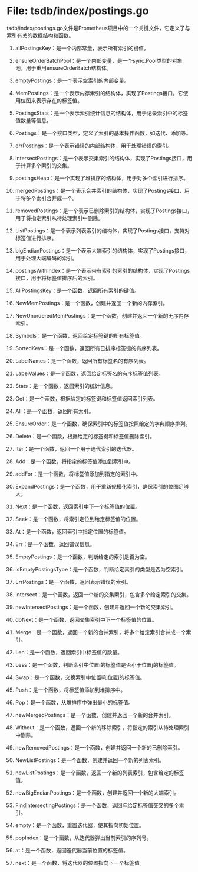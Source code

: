 # File: tsdb/index/postings.go

tsdb/index/postings.go文件是Prometheus项目中的一个关键文件，它定义了与索引有关的数据结构和函数。

1. allPostingsKey：是一个内部常量，表示所有索引的键值。

2. ensureOrderBatchPool：是一个内部变量，是一个sync.Pool类型的对象池，用于重用ensureOrderBatch结构体。

3. emptyPostings：是一个表示空索引的内部变量。

4. MemPostings：是一个表示内存索引的结构体，实现了Postings接口。它使用位图来表示存在的标签值。

5. PostingsStats：是一个表示索引统计信息的结构体，用于记录索引中的标签值数量等信息。

6. Postings：是一个接口类型，定义了索引的基本操作函数，如迭代、添加等。

7. errPostings：是一个表示错误的内部结构体，用于处理错误的索引。

8. intersectPostings：是一个表示交集索引的结构体，实现了Postings接口，用于计算多个索引的交集。

9. postingsHeap：是一个实现了堆排序的结构体，用于对多个索引进行排序。

10. mergedPostings：是一个表示合并索引的结构体，实现了Postings接口，用于将多个索引合并成一个。

11. removedPostings：是一个表示已删除索引的结构体，实现了Postings接口，用于将指定索引从待处理索引中删除。

12. ListPostings：是一个表示列表索引的结构体，实现了Postings接口，支持对标签值进行排序。

13. bigEndianPostings：是一个表示大端索引的结构体，实现了Postings接口，用于处理大端编码的索引。

14. postingsWithIndex：是一个表示带有索引的索引的结构体，实现了Postings接口，用于将标签值排序后的索引。

15. AllPostingsKey：是一个函数，返回所有索引的键值。

16. NewMemPostings：是一个函数，创建并返回一个新的内存索引。

17. NewUnorderedMemPostings：是一个函数，创建并返回一个新的无序内存索引。

18. Symbols：是一个函数，返回给定标签键的所有标签值。

19. SortedKeys：是一个函数，返回所有已排序标签键的有序列表。

20. LabelNames：是一个函数，返回所有标签名的有序列表。

21. LabelValues：是一个函数，返回给定标签名的有序标签值列表。

22. Stats：是一个函数，返回索引的统计信息。

23. Get：是一个函数，根据给定的标签键和标签值返回索引列表。

24. All：是一个函数，返回所有索引。

25. EnsureOrder：是一个函数，确保索引中的标签值按照给定的字典顺序排列。

26. Delete：是一个函数，根据给定的标签键和标签值删除索引。

27. Iter：是一个函数，返回一个用于迭代索引的迭代器。

28. Add：是一个函数，将指定的标签值添加到索引中。

29. addFor：是一个函数，将标签值添加到指定的索引中。

30. ExpandPostings：是一个函数，用于重新规模化索引，确保索引的位图足够大。

31. Next：是一个函数，返回索引中下一个标签值的位置。

32. Seek：是一个函数，将索引定位到给定标签值的位置。

33. At：是一个函数，返回索引中指定位置的标签值。

34. Err：是一个函数，返回错误信息。

35. EmptyPostings：是一个函数，判断给定的索引是否为空。

36. IsEmptyPostingsType：是一个函数，判断给定索引的类型是否为空索引。

37. ErrPostings：是一个函数，返回表示错误的索引。

38. Intersect：是一个函数，返回一个新的交集索引，包含多个给定索引的交集。

39. newIntersectPostings：是一个函数，创建并返回一个新的交集索引。

40. doNext：是一个函数，返回交集索引中下一个标签值的位置。

41. Merge：是一个函数，返回一个新的合并索引，将多个给定索引合并成一个索引。

42. Len：是一个函数，返回索引中标签值的数量。

43. Less：是一个函数，判断索引中位置i的标签值是否小于位置j的标签值。

44. Swap：是一个函数，交换索引中位置i和位置j的标签值。

45. Push：是一个函数，将标签值添加到堆排序中。

46. Pop：是一个函数，从堆排序中弹出最小的标签值。

47. newMergedPostings：是一个函数，创建并返回一个新的合并索引。

48. Without：是一个函数，返回一个新的移除索引，将指定的索引从待处理索引中删除。

49. newRemovedPostings：是一个函数，创建并返回一个新的已删除索引。

50. NewListPostings：是一个函数，创建并返回一个新的列表索引。

51. newListPostings：是一个函数，返回一个新的列表索引，包含给定的标签值。

52. newBigEndianPostings：是一个函数，创建并返回一个新的大端索引。

53. FindIntersectingPostings：是一个函数，返回与给定标签值交叉的多个索引。

54. empty：是一个函数，重置迭代器，使其指向初始位置。

55. popIndex：是一个函数，从迭代器弹出当前索引的序列号。

56. at：是一个函数，返回迭代器当前位置的标签值。

57. next：是一个函数，将迭代器的位置指向下一个标签值。

